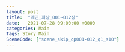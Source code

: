 ```yaml
---
layout: post
title:  "메인_회상_001~012장"
date:   2021-07-28 09:00:00 +0000
categories: Main
Tags: Story Main
SceneCode: ["scene_skip_cp001-012_q1_s10"]
---
```

